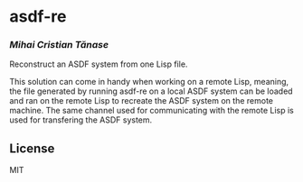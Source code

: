 # asdf-re
### _Mihai Cristian Tănase_

Reconstruct an ASDF system from one Lisp file.

This solution can come in handy when working on a remote Lisp, meaning, the file generated by running asdf-re on a local ASDF system can be loaded and ran on the remote Lisp to recreate the ASDF system on the remote machine.
The same channel used for communicating with the remote Lisp is used for transfering the ASDF system. 

## License

MIT